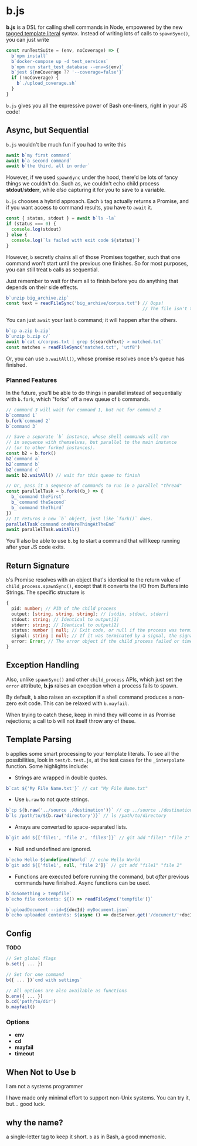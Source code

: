b.js
===

**b.js** is a DSL for calling shell commands in Node, empowered by the new [tagged template literal](https://wesbos.com/tagged-template-literals) syntax. Instead of writing lots of calls to `spawnSync()`, you can just write

```javascript
const runTestSuite = (env, noCoverage) => {
  b`npm install`
  b`docker-compose up -d test_services`
  b`npm run start_test_database --env=${env}`
  b`jest ${noCoverage ?? '--coverage=false'}`
  if (!noCoverage) {
    b`./upload_coverage.sh`
  }
}
```
`b.js` gives you all the expressive power of Bash one-liners, right in your JS code!

Async, but Sequential
---
`b.js` wouldn't be much fun if you had to write this
```javascript
await b`my first command`
await b`a second command`
await b`the third, all in order`
```

However, if we used `spawnSync` under the hood, there'd be lots of fancy things we couldn't do. Such as, we couldn't echo child process **stdout**/**stderr**, while *also* capturing it for you to save to a variable.

`b.js` chooses a hybrid approach. Each `b` tag actually returns a Promise, and if you want access to command results, you have to `await` it.
```javascript
const { status, stdout } = await b`ls -la`
if (status === 0) {
  console.log(stdout)
} else {
  console.log(`ls failed with exit code ${status}`)
}
```

However, `b` secretly chains all of those Promises together, such that one command won't start until the previous one finishes. So for most purposes, you can still treat `b` calls as sequential.

Just remember to wait for them all to finish before you do anything that depends on their side effects.
```javascript
b`unzip big_archive.zip`
const text = readFileSync('big_archive/corpus.txt') // Oops!
                                                    // The file isn't there yet.
```

You can just `await` your last `b` command; it will happen after the others.
```javascript
b`cp a.zip b.zip`
b`unzip b.zip c/`
await b`cat c/corpus.txt | grep ${searchText} > matched.txt`
const matches = readFileSync('matched.txt', 'utf8')
```

Or, you can use `b.waitAll()`, whose promise resolves once `b`'s queue has finished.

### Planned Features
In the future, you'll be able to do things in parallel instead of sequentially with `b.fork`, which "forks" off a new queue of `b` commands.

```javascript
// command 3 will wait for command 1, but not for command 2
b`command 1`
b.fork`command 2`
b`command 3`

// Save a separate `b` instance, whose shell commands will run
// in sequence with themselves, but parallel to the main instance
// (or to other forked instances).
const b2 = b.fork()
b2`command a`
b2`command b`
b2`command c`
await b2.waitAll() // wait for this queue to finish

// Or, pass it a sequence of commands to run in a parallel "thread"
const parallelTask = b.fork((b_) => {
  b_`command theFirst`
  b_`command theSecond`
  b_`command theThird`
})
// It returns a new `b` object, just like `fork()` does.
parallelTask`command oneMoreThingAtTheEnd`
await parallelTask.waitAll()
```

You'll also be able to use `b.bg` to start a command that will keep running after your JS code exits.

Return Signature
---
`b`'s Promise resolves with an object that's identical to the return value of `child_process.spawnSync()`, except that it converts the I/O from Buffers into Strings. The specific structure is
```typescript
{
  pid: number; // PID of the child process
  output: [string, string, string]; // [stdin, stdout, stderr]
  stdout: string; // Identical to output[1]
  stderr: string; // Identical to output[2]
  status: number | null; // Exit code, or null if the process was terminated by a signal
  signal: string | null; // If it was terminated by a signal, the signal used to terminate the process
  error: Error; // The error object if the child process failed or timed out
}
```

Exception Handling
---
Also, unlike `spawnSync()` and other `child_process` APIs, which just set the `error` attribute, **b.js** raises an exception when a process fails to spawn.

By default, `b` also raises an exception if a shell command produces a non-zero exit code. This can be relaxed with `b.mayfail`.

When trying to catch these, keep in mind they will come in as Promise rejections; a call to `b` will not itself throw any of these.

Template Parsing
---
`b` applies some smart processing to your template literals. To see all the possibilities, look in `test/b.test.js`, at the test cases for the `_interpolate` function. Some highlights include:

* Strings are wrapped in double quotes.
```javascript
b`cat ${'My File Name.txt'}` // cat "My File Name.txt"
```

* Use `b.raw` to not quote strings.
```javascript
b`cp ${b.raw('../source ./destination')}` // cp ../source ./destination
b`ls /path/to/${b.raw('directory')}` // ls /path/to/directory
```

* Arrays are converted to space-separated lists.
```javascript
b`git add ${['file1', 'file 2', 'file3']}` // git add "file1" "file 2" "file3"
```

* Null and undefined are ignored.
```javascript
b`echo Hello ${undefined}World` // echo Hello World
b`git add ${['file1', null, 'file 2']}` // git add "file1" "file 2"
```

* Functions are executed before running the command, but _after_ previous commands have finished. Async functions can be used.
```javascript
b`doSomething > tempfile`
b`echo file contents: ${() => readFileSync('tempfile')}`

b`uploadDocument --id=${docId} myDocument.json`
b`echo uploaded contents: ${async () => docServer.get('/document/'+docId)}`
```


Config
---
**TODO**
```javascript
// Set global flags
b.set({ ... })

// Set for one command
b({ ... })`cmd with settings`

// All options are also available as functions
b.env({ ... })
b.cd('path/to/dir')
b.mayfail()
```

### Options
* **env**
* **cd**
* **mayfail**
* **timeout**

When Not to Use **b**
---
I am not a systems programmer

I have made only minimal effort to support non-Unix systems. You can try it, but... good luck.


why the name?
---
a single-letter tag to keep it short. `b` as in Bash, a good mnemonic.